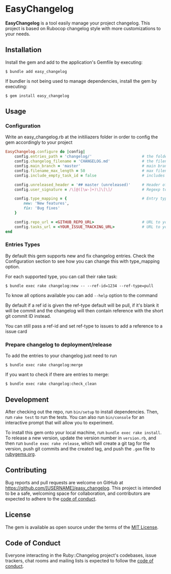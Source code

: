 # EasyChangelog

<strong>EasyChangelog</strong> is a tool easily manage your project changelog. This project is based on Rubocop changelog style with more customizations to your needs.

## Installation

Install the gem and add to the application's Gemfile by executing:

    $ bundle add easy_changelog

If bundler is not being used to manage dependencies, install the gem by executing:

    $ gem install easy_changelog

## Usage

### Configuration

Write an easy_changelog.rb at the initiliazers folder in order to config the gem accordingly to your project

```ruby
EasyChangelog.configure do |config|
    config.entries_path = 'changelog/'                      # the folder where the changelog entries will be stored
    config.changelog_filename = 'CHANGELOG.md'              # the filename of your changelog
    config.main_branch = 'master'                           # main branch for repository
    config.filename_max_length = 50                         # max filename length
    config.include_empty_task_id = false                    # includes a [] when task id and the project still need to track tasks without tickets

    config.unreleased_header = '## master (unreleased)'     # Header of changelog where the unreleased entries are located
    config.user_signature = /\[@([\w-]+)\]\[\]/             # Regexp to list unique contributors of the project

    config.type_mapping = {                                 # Entry types and their Section Names to be displayed at Changelog
        new: 'New features',
        fix: 'Bug fixes'
    }

    config.repo_url = <GITHUB_REPO_URL>                     # URL to your repository (Can also be defined with REPOSITORY_URL var var)
    config.tasks_url = <YOUR_ISSUE_TRACKING_URL>            # URL to your organization issue tracker (ex: JIRA, Asana, Wrike. Can also be defined with REPOSITORY_URL env var)
end
```

### Entries Types

By default this gem supports new and fix changelog entries. Check the Configuration section to see how you can change this with type_mapping option.

For each supported type, you can call their rake task:

```
$ bundle exec rake changelog:new -- --ref-id=1234 --ref-type=pull
```

To know all options available you can add `--help` option to the command

By default if a ref id is given the ref-type default will be pull, if it's blank it will be commit and the changelog will then contain reference with the short git commit ID instead.

You can still pass a ref-id and set ref-type to issues to add a reference to a issue card

### Prepare changelog to deployment/release

To add the entries to your changelog just need to run

```
$ bundle exec rake changelog:merge
```

If you want to check if there are entries to merge:
```
$ bundle exec rake changelog:check_clean
```


## Development

After checking out the repo, run `bin/setup` to install dependencies. Then, run `rake test` to run the tests. You can also run `bin/console` for an interactive prompt that will allow you to experiment.

To install this gem onto your local machine, run `bundle exec rake install`. To release a new version, update the version number in `version.rb`, and then run `bundle exec rake release`, which will create a git tag for the version, push git commits and the created tag, and push the `.gem` file to [rubygems.org](https://rubygems.org).

## Contributing

Bug reports and pull requests are welcome on GitHub at https://github.com/[USERNAME]/easy_changelog. This project is intended to be a safe, welcoming space for collaboration, and contributors are expected to adhere to the [code of conduct](https://github.com/[USERNAME]/easy_changelog/blob/main/CODE_OF_CONDUCT.md).

## License

The gem is available as open source under the terms of the [MIT License](https://opensource.org/licenses/MIT).

## Code of Conduct

Everyone interacting in the Ruby::Changelog project's codebases, issue trackers, chat rooms and mailing lists is expected to follow the [code of conduct](https://github.com/[USERNAME]/easy_changelog/blob/main/CODE_OF_CONDUCT.md).
